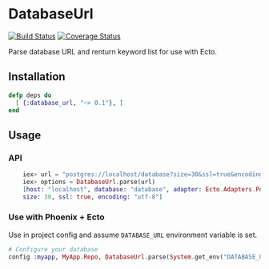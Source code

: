 # DatabaseUrl

[![Build Status](https://travis-ci.org/s-m-i-t-a/database_url.svg?branch=master)](https://travis-ci.org/s-m-i-t-a/database_url)
[![Coverage Status](https://coveralls.io/repos/s-m-i-t-a/database_url/badge.svg?branch=master)](https://coveralls.io/r/s-m-i-t-a/database_url?branch=master)

Parse database URL and renturn keyword list for use with Ecto.


## Installation

```elixir
defp deps do
  [ {:database_url, "~> 0.1"}, ]
end
```


## Usage

### API

```elixir
    iex> url = "postgres://localhost/database?size=30&ssl=true&encoding=utf-8"
    iex> options = DatabaseUrl.parse(url)
    [host: "localhost", database: "database", adapter: Ecto.Adapters.Postgres,
    size: 30, ssl: true, encoding: "utf-8"]
```


### Use with Phoenix + Ecto

Use in project config and assume `DATABASE_URL` environment variable is set.

```elixir
# Configure your database
config :myapp, MyApp.Repo, DatabaseUrl.parse(System.get_env("DATABASE_URL"))
```
